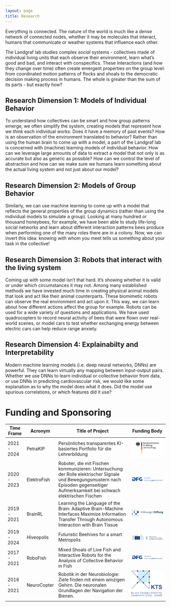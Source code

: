 ```yaml
---
layout: page
title: Research
---
```

Everything is connected. The nature of the world is much like a dense network of connected nodes, whether it may be molecules that interact, humans that communicate or weather systems that influence each other.

The Landgraf lab studies complex <i>social</i> systems - collectives made of individual living units that each observe their environment, learn what’s good and bad, and interact with conspecifics. These interactions (and how they change over time) often create emergent properties on the group level: from coordinated motion patterns of flocks and shoals to the democratic decision making process in humans. The whole is greater than the sum of its parts - but exactly <i>how</i>?

## Research Dimension 1: Models of Individual Behavior
To understand how collectives can be smart and how group patterns emerge, we often simplify the system, creating models that represent how we <i>think</i> each individual works: Does it have a memory of past events? How is an observation of the environment translated to behavior? Rather than using the human brain to come up with a model, a part of the Landgraf lab is concerned with (machine) learning models of individual behavior. How can we leverage large amounts of data to extract a model that not only is as accurate but also as generic as possible? How can we control the level of abstraction and how can we make sure we humans learn something about the actual living system and not just about our model?

## Research Dimension 2: Models of Group Behavior
Similarly, we can use machine learning to come up with a model that reflects the general properties of the group dynamics (rather than using the individual models to simulate a group). Looking at many hundred or thousand honeybees, for example, we have been able to study life-long social networks and learn about different interaction patterns bees produce when performing one of the many roles there are in a colony. Now, we can invert this idea: knowing with whom you meet tells us something about your task in the collective!

## Research Dimension 3: Robots that interact with the living system
Coming up with some model isn’t that hard. It’s showing whether it is valid or under which circumstances it may not. Among many established methods we have invested much time in creating physical animal models that look and act like their animal counterparts. These biomimetic robots can observe the real environment and act upon it. This way, we can learn about how different actions affect the group for example. Robots can be used for a wide variety of questions and applications. We have used quadrocopters to record neural activity of bees that were flown over real-world scenes, or model cars to test whether exchanging energy between electric cars can help reduce range anxiety.

## Research Dimension 4: Explainabilty and Interpretability
Modern machine learning models (i.e. deep neural networks, DNNs) are powerful. They can learn virtually any mapping between input-output pairs. Whether we use DNNs to learn individual or collective behavior from data, or use DNNs in predicting cardiovascular risk, we would like some explanation as to why the model does what it does. Did the model use spurious correlations, or which features did it use?


# Funding and Sponsoring

<div class="table-responsive">
    <table>
        <thead>
            <th>Time Frame</th>
            <th>Acronym</th>
            <th>Title of Project</th>
            <th>Funding Body</th>
        </thead>
        <tbody>
            <tr>
                <td> 2021 - 2024</td>
                <td>PetraKIP</td>
                <td>Persönliches transparentes KI-basiertes Portfolio für die Lehrerbildung</td>
                <td><img src="assets/images/BMBF_Logo.svg"></td>
            </tr>
            <tr>
                <td>2020 - 2023</td>
                <td>ElektroFish</td>
                <td>Roboter, die mit Fischen kommunizieren: Untersuchung der Rolle elektrischer Signale und Bewegungsmustern nach Episoden gegenseitiger Aufmerksamkeit bei schwach elektrischen Fischen</td>
                <td><img src="assets/images/DFG-logo-blau.svg"></td>
            </tr>
            <tr>
                <td>2019 - 2021</td>
                <td>BrainRL</td>
                <td>Learning the Language of the Brain: Adaptive Brain-Machine Interfaces Maximize Information Transfer Through Autonomous Interaction with Brain Tissue</td>
                <td><img src="assets/images/Logo_Volkswagenstiftung.svg"></td>
            </tr>
            <tr>
                <td>2019 - 2024</td>
                <td>Hiveopolis</td>
                <td>Futuristic Beehives for a smart Metropolis</td>
                <td><img src="assets/images/logo-H2020.png"></td>
            </tr>
            <tr>
                <td>2017 - 2021</td>
                <td>RoboFish</td>
                <td>Mixed Shoals of Live Fish and Interactive Robots for the Analysis of Collective Behavior in Fish</td>
                <td><img src="assets/images/DFG-logo-blau.svg"></td>
            </tr>
            <tr>
                <td>2016 - 2021</td>
                <td>NeuroCopter</td>
                <td>Robotik in der Neurobiologie: Ziele finden mit einem winzigen Gehirn. Die neuronalen Grundlagen der Navigation der Bienen.</td>
                <td><img src="assets/images/Klaus-Tschira-Stiftung_Logo.png"></td>
            </tr>
        </tbody>
    </table>
</div>
